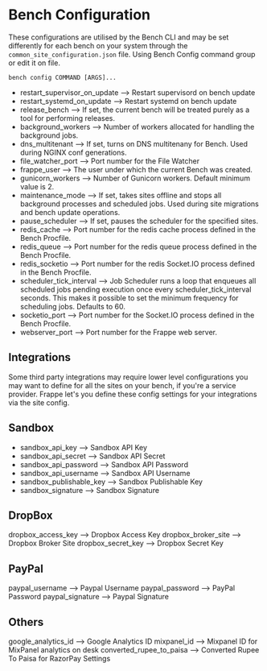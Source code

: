 # Bench Configuration

These configurations are utilised by the Bench CLI and may be set differently for each bench on your system through the `common_site_configuration.json` file. Using Bench Config command group or edit it on file.

```shell
bench config COMMAND [ARGS]...
```

- restart_supervisor_on_update --> Restart supervisord on bench update
- restart_systemd_on_update --> Restart systemd on bench update
- release_bench --> If set, the current bench will be treated purely as a tool for performing releases.
- background_workers --> Number of workers allocated for handling the background jobs.
- dns_multitenant --> If set, turns on DNS multitenany for Bench. Used during NGINX conf generations.
- file_watcher_port --> Port number for the File Watcher
- frappe_user --> The user under which the current Bench was created.
- gunicorn_workers --> Number of Gunicorn workers. Default minimum value is 2.
- maintenance_mode --> If set, takes sites offline and stops all background processes and scheduled jobs. Used during site migrations and bench update operations.
- pause_scheduler --> If set, pauses the scheduler for the specified sites.
- redis_cache --> Port number for the redis cache process defined in the Bench Procfile.
- redis_queue --> Port number for the redis queue process defined in the Bench Procfile.
- redis_socketio --> Port number for the redis Socket.IO process defined in the Bench Procfile.
- scheduler_tick_interval --> Job Scheduler runs a loop that enqueues all scheduled jobs pending execution once every scheduler_tick_interval seconds. This makes it possible to set the minimum frequency for scheduling jobs. Defaults to 60.
- socketio_port --> Port number for the Socket.IO process defined in the Bench Procfile.
- webserver_port --> Port number for the Frappe web server.

## Integrations

Some third party integrations may require lower level configurations you may want to define for all the sites on your bench, if you're a service provider. Frappe let's you define these config settings for your integrations via the site config.

## Sandbox

- sandbox_api_key --> Sandbox API Key
- sandbox_api_secret --> Sandbox API Secret
- sandbox_api_password --> Sandbox API Password
- sandbox_api_username --> Sandbox API Username
- sandbox_publishable_key --> Sandbox Publishable Key
- sandbox_signature --> Sandbox Signature

## DropBox

dropbox_access_key --> Dropbox Access Key
dropbox_broker_site --> Dropbox Broker Site
dropbox_secret_key --> Dropbox Secret Key

## PayPal

paypal_username --> Paypal Username
paypal_password --> PayPal Password
paypal_signature --> Paypal Signature

## Others

google_analytics_id --> Google Analytics ID
mixpanel_id --> Mixpanel ID for MixPanel analytics on desk
converted_rupee_to_paisa --> Converted Rupee To Paisa for RazorPay Settings